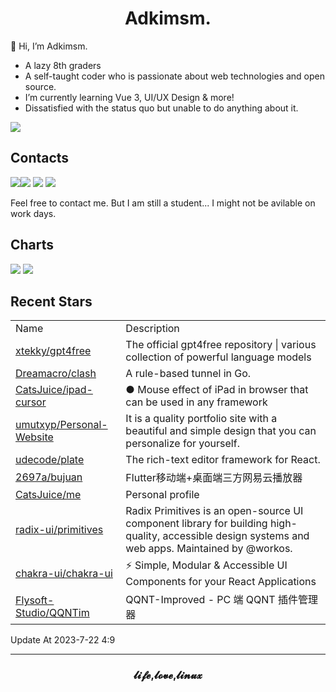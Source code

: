 <h1 align="center">Adkimsm.</h1>

👋 Hi, I’m Adkimsm.

- A lazy 8th graders
- A self-taught coder who is passionate about web technologies and open source.
- I’m currently learning Vue 3, UI/UX Design & more!
- Dissatisfied with the status quo but unable to do anything about it.

![](https://visitor-badge.glitch.me/badge?page_id=adkimsm)

## Contacts

<a href="mailto:adkinsm9277@gmail.com"><img src="https://img.shields.io/badge/Gmail-D14836?style=for-the-badge&logo=gmail&logoColor=white" /></a><a href="https://t.me/adkimsm"><img src="https://img.shields.io/badge/Telegram-2CA5E0?style=for-the-badge&logo=telegram&logoColor=white" /></a> <a href="https://wpa.qq.com/msgrd?v=3&uin=3020035335&site=qq&menu=yes"><img src="https://img.shields.io/badge/Tencent%23QQ-%2312B7F5?style=for-the-badge&logo=tencentqq&logoColor=white" /></a> <a href="https://twitter.com/adkimsm"><img src="https://img.shields.io/badge/Twitter-%231DA1F2.svg?style=for-the-badge&logo=Twitter&logoColor=white" /></a>

Feel free to contact me. But I am still a student... I might not be avilable on work days.

<div align="left">

<h2>Charts</h2>

<img src="https://github-readme-stats.vercel.app/api?username=adkimsm&show_icons=true&count_private=true&hide=prs&theme=default_repocard" />

<img src="https://github-readme-stats.vercel.app/api/top-langs/?username=adkimsm&layout=compact" />

</div>

<div>

<h2>Recent Stars</h2>

<table>
  <tr>
    <td>Name</td>
    <td>Description</td>
  </tr>
  
  <tr>
    <td><a href=https://github.com/xtekky/gpt4free>xtekky/gpt4free</a></td>
    <td>The official gpt4free repository | various collection of powerful language models</td>
  </tr>
  <tr>
    <td><a href=https://github.com/Dreamacro/clash>Dreamacro/clash</a></td>
    <td>A rule-based tunnel in Go.</td>
  </tr>
  <tr>
    <td><a href=https://github.com/CatsJuice/ipad-cursor>CatsJuice/ipad-cursor</a></td>
    <td>● Mouse effect of iPad in browser that can be used in any framework</td>
  </tr>
  <tr>
    <td><a href=https://github.com/umutxyp/Personal-Website>umutxyp/Personal-Website</a></td>
    <td>It is a quality portfolio site with a beautiful and simple design that you can personalize for yourself.</td>
  </tr>
  <tr>
    <td><a href=https://github.com/udecode/plate>udecode/plate</a></td>
    <td>The rich-text editor framework for React.</td>
  </tr>
  <tr>
    <td><a href=https://github.com/2697a/bujuan>2697a/bujuan</a></td>
    <td>Flutter移动端+桌面端三方网易云播放器</td>
  </tr>
  <tr>
    <td><a href=https://github.com/CatsJuice/me>CatsJuice/me</a></td>
    <td>Personal profile</td>
  </tr>
  <tr>
    <td><a href=https://github.com/radix-ui/primitives>radix-ui/primitives</a></td>
    <td>Radix Primitives is an open-source UI component library for building high-quality, accessible design systems and web apps. Maintained by @workos.</td>
  </tr>
  <tr>
    <td><a href=https://github.com/chakra-ui/chakra-ui>chakra-ui/chakra-ui</a></td>
    <td>⚡️ Simple, Modular & Accessible UI Components for your React Applications</td>
  </tr>
  <tr>
    <td><a href=https://github.com/Flysoft-Studio/QQNTim>Flysoft-Studio/QQNTim</a></td>
    <td>QQNT-Improved - PC 端 QQNT 插件管理器</td>
  </tr>
</table>

</div>

Update At 2023-7-22    4:9

---

<h3 align="center">𝓵𝓲𝓯𝓮,𝓵𝓸𝓿𝓮,𝓵𝓲𝓷𝓾𝔁</h3>
